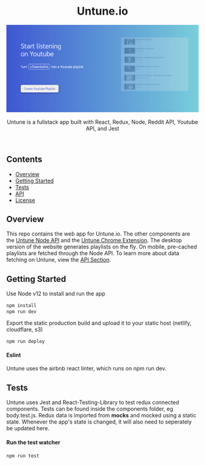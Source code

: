 <div align="center">
  <h1>Untune.io</h1>
  <img src="public/images/web-screenshot.png" width="557">
  <p>Untune is a fullstack app built with React, Redux, Node, Reddit API, Youtube API, and Jest</p>
</div>
<br>

## Contents

- [Overview](#overview)
- [Getting Started](#getting-started)
- [Tests](#tests)
- [API](#API)
- [License](#license)

## Overview
This repo contains the web app for Untune.io. The other components are the [Untune Node API](https://github.com/zenobo/Untune-Backend) and the [Untune Chrome Extension](https://github.com/zenobo/Untune-Extension). The desktop version of the website generates playlists on the fly. On mobile, pre-cached playlists are fetched through the Node API. To learn more about data fetching on Untune, view the [API Section](#API).

## Getting Started
Use Node v12 to install and run the app 

```
npm install
npm run dev
```

Export the static production build and upload it to your static host (netlify, cloudflare, s3)
```
npm run deploy
```

#### Eslint
Untune uses the airbnb react linter, which runs on npm run dev.

## Tests
Untune uses Jest and React-Testing-Library to test redux connected components. Tests can be found inside the components folder, eg body.test.js. Redux data is imported from __mocks__ and mocked using a static state. Whenever the app's state is changed, it will also need to seperately be updated here.

#### Run the test watcher  
```
npm run test
```
